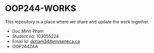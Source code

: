 # OOP244-WORKS
This repository is a place where we share and update the work together.
- Duc Minh Pham
- Student no: 103055224
- Email Id: dpham34@myseneca.ca
- OOP244ZAA